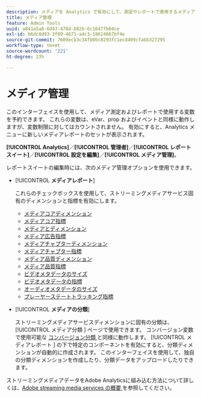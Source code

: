 ```yaml
---
description: メディアを Analytics で有効にして、測定やレポートで使用するメディアソリューション変数の特別なセットを予約できます。
title: メディア管理
feature: Admin Tools
uuid: a841a5a8-6d47-478d-b02b-6c1647fb04ce
exl-id: b6dc8d93-3f89-4671-a4c3-18614667bf4e
source-git-commit: 7609ecb3c34fb0bc8293fc1ecd409cfabb327295
workflow-type: tm+mt
source-wordcount: '221'
ht-degree: 23%

---
```


# メディア管理

このインターフェイスを使用して、メディア測定およびレポートで使用する変数を予約できます。 これらの変数は、eVar、prop およびイベントと同様に動作しますが、変数制限に対してはカウントされません。 有効にすると、Analytics メニューに新しいメディアレポートのセットが表示されます。

**[!UICONTROL Analytics]**／**[!UICONTROL 管理者]**／**[!UICONTROL レポートスイート]**／**[!UICONTROL 設定を編集]**／**[!UICONTROL メディア管理]**。

レポートスイートの編集時には、次のメディア管理オプションを使用できます。

* [!UICONTROL **メディアレポート**]

  これらのチェックボックスを使用して、ストリーミングメディアサービス固有のディメンションと指標を有効にします。

   * [メディアコアディメンション](/help/components/dimensions/sm-core.md)
   * [メディアコア指標](/help/components/metrics/sm-core.md)
   * [メディアとディメンション](/help/components/dimensions/sm-ads.md)
   * [メディア広告指標](/help/components/metrics/sm-ads.md)
   * [メディアチャプターディメンション](/help/components/dimensions/sm-chapters.md)
   * [メディアチャプター指標](/help/components/metrics/sm-chapters.md)
   * [メディア品質ディメンション](/help/components/dimensions/sm-quality.md)
   * [メディア品質指標](/help/components/metrics/sm-quality.md)
   * [ビデオメタデータのサイズ](/help/components/dimensions/sm-video-metadata.md)
   * [ビデオメタデータの指標](/help/components/metrics/sm-video-metadata.md)
   * [オーディオメタデータのサイズ](/help/components/dimensions/sm-audio-metadata.md)
   * [プレーヤーステートトラッキング指標](/help/components/metrics/sm-player-state.md)

* [!UICONTROL **メディアの分類**]

  ストリーミングメディアサービスディメンションに固有の分類は、[!UICONTROL  メディア分類 ] ページで使用できます。 コンバージョン変数で使用可能な [ コンバージョン分類 ](/help/admin/admin/c-manage-report-suites/c-edit-report-suites/conversion-var-admin/conversion-classifications.md) と同様に動作します。 [!UICONTROL  メディアレポート ] の下で特定のコンポーネントを有効にすると、分類ディメンションが自動的に作成されます。 このインターフェイスを使用して、独自の分類ディメンションを作成したり、分類データをアップロードしたりできます。

ストリーミングメディアデータをAdobe Analyticsに組み込む方法について詳しくは、[Adobe streaming media services の概要 ](https://experienceleague.adobe.com/ja/docs/media-analytics/using/media-overview) を参照してください。
